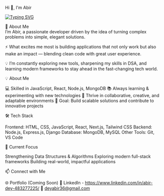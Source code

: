 Hi 👋, I'm Abir  

[![Typing SVG](https://readme-typing-svg.herokuapp.com?font=Fira+Code&size=24&pause=1000&color=00C2FF&width=435&lines=Full+Stack+Developer)](https://git.io/typing-svg)


🚀 About Me  
I’m Abir, a passionate developer driven by the idea of turning complex problems into simple, elegant solutions.  

⚡ What excites me most is building applications that not only work but also make an impact — blending clean code with great user experience.  

💡 I’m constantly exploring new tools, sharpening my skills in DSA, and learning modern frameworks to stay ahead in the fast-changing tech world.  

💡 About Me

💻 Skilled in JavaScript, React, Node.js, MongoDB
📚 Always learning & experimenting with new technologies
🤝 Thrive in collaborative, creative, and adaptable environments
🎯 Goal: Build scalable solutions and contribute to innovative projects

🛠️ Tech Stack

Frontend: HTML, CSS, JavaScript, React, Next.js, Tailwind CSS
Backend: Node.js, Express.js, Django
Database: MongoDB, MySQL
Other Tools: Git, VS Code

🌟 Current Focus

Strengthening Data Structures & Algorithms
Exploring modern full-stack frameworks
Building real-world, impactful applications


📫 Connect with Me

🌐 Portfolio (Coming Soon)
💼 LinkedIn - https://www.linkedin.com/in/abir-dey-483277225/
📧 deyabir36@gmail.com


